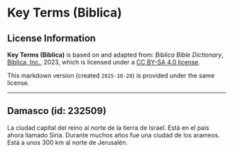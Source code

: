 # Key Terms (Biblica)

## License Information

**Key Terms (Biblica)** is based on and adapted from: _Biblica Bible Dictionary_, [Biblica, Inc.](https://www.biblica.com/), 2023, which is licensed under a [CC BY-SA 4.0 license](https://creativecommons.org/licenses/by-sa/4.0/legalcode.en).

This markdown version (created `2025-10-20`) is provided under the same license.



--------------------------------

## Damasco (id: 232509)

La ciudad capital del reino al norte de la tierra de Israel. Está en el país ahora llamado Siria. Durante muchos años fue una ciudad de los arameos. Está a unos 300 km al norte de Jerusalén.



